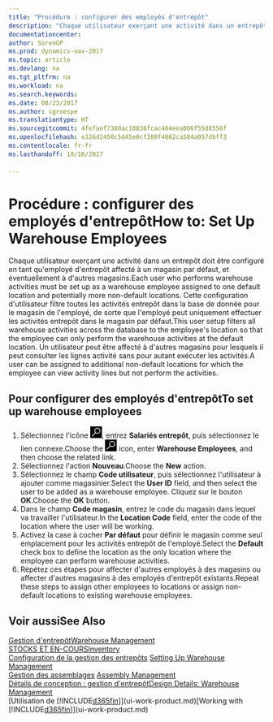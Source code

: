 ```yaml
---
title: "Procédure : configurer des employés d'entrepôt"
description: "Chaque utilisateur exerçant une activité dans un entrepôt doit être configuré en tant qu'employé d'entrepôt affecté à un magasin par défaut, et éventuellement à d'autres magasins."
documentationcenter: 
author: SorenGP
ms.prod: dynamics-nav-2017
ms.topic: article
ms.devlang: na
ms.tgt_pltfrm: na
ms.workload: na
ms.search.keywords: 
ms.date: 08/23/2017
ms.author: sgroespe
ms.translationtype: HT
ms.sourcegitcommit: 4fefaef7380ac10836fcac404eea006f55d8556f
ms.openlocfilehash: e326d2450c5d45e0cf380f4862ca584a057dbff3
ms.contentlocale: fr-fr
ms.lasthandoff: 10/16/2017

---
```

# <a name="how-to-set-up-warehouse-employees"></a><span data-ttu-id="caa45-103">Procédure : configurer des employés d'entrepôt</span><span class="sxs-lookup"><span data-stu-id="caa45-103">How to: Set Up Warehouse Employees</span></span>
<span data-ttu-id="caa45-104">Chaque utilisateur exerçant une activité dans un entrepôt doit être configuré en tant qu'employé d'entrepôt affecté à un magasin par défaut, et éventuellement à d'autres magasins.</span><span class="sxs-lookup"><span data-stu-id="caa45-104">Each user who performs warehouse activities must be set up as a warehouse employee assigned to one default location and potentially more non-default locations.</span></span> <span data-ttu-id="caa45-105">Cette configuration d'utilisateur filtre toutes les activités entrepôt dans la base de donnée pour le magasin de l'employé, de sorte que l'employé peut uniquement effectuer les activités entrepôt dans le magasin par défaut.</span><span class="sxs-lookup"><span data-stu-id="caa45-105">This user setup filters all warehouse activities across the database to the employee's location so that the employee can only perform the warehouse activities at the default location.</span></span> <span data-ttu-id="caa45-106">Un utilisateur peut être affecté à d'autres magasins pour lesquels il peut consulter les lignes activité sans pour autant exécuter les activités.</span><span class="sxs-lookup"><span data-stu-id="caa45-106">A user can be assigned to additional non-default locations for which the employee can view activity lines but not perform the activities.</span></span>

## <a name="to-set-up-warehouse-employees"></a><span data-ttu-id="caa45-107">Pour configurer des employés d'entrepôt</span><span class="sxs-lookup"><span data-stu-id="caa45-107">To set up warehouse employees</span></span>  
1.  <span data-ttu-id="caa45-108">Sélectionnez l'icône ![Page ou état pour la recherche](media/ui-search/search_small.png "Page ou état pour la recherche"), entrez **Salariés entrepôt**, puis sélectionnez le lien connexe.</span><span class="sxs-lookup"><span data-stu-id="caa45-108">Choose the ![Search for Page or Report](media/ui-search/search_small.png "Search for Page or Report icon") icon, enter **Warehouse Employees**, and then choose the related link.</span></span>  
2. <span data-ttu-id="caa45-109">Sélectionnez l'action **Nouveau**.</span><span class="sxs-lookup"><span data-stu-id="caa45-109">Choose the **New** action.</span></span>  
3. <span data-ttu-id="caa45-110">Sélectionnez le champ **Code utilisateur**, puis sélectionnez l'utilisateur à ajouter comme magasinier.</span><span class="sxs-lookup"><span data-stu-id="caa45-110">Select the **User ID** field, and then select the user to be added as a warehouse employee.</span></span> <span data-ttu-id="caa45-111">Cliquez sur le bouton **OK**.</span><span class="sxs-lookup"><span data-stu-id="caa45-111">Choose the **OK** button.</span></span>  
6.  <span data-ttu-id="caa45-112">Dans le champ **Code magasin**, entrez le code du magasin dans lequel va travailler l'utilisateur.</span><span class="sxs-lookup"><span data-stu-id="caa45-112">In the **Location Code** field, enter the code of the location where the user will be working.</span></span>  
7.  <span data-ttu-id="caa45-113">Activez la case à cocher **Par défaut** pour définir le magasin comme seul emplacement pour les activités entrepôt de l'employé.</span><span class="sxs-lookup"><span data-stu-id="caa45-113">Select the **Default** check box to define the location as the only location where the employee can perform warehouse activities.</span></span>  
8.  <span data-ttu-id="caa45-114">Répétez ces étapes pour affecter d'autres employés à des magasins ou affecter d'autres magasins à des employés d'entrepôt existants.</span><span class="sxs-lookup"><span data-stu-id="caa45-114">Repeat these steps to assign other employees to locations or assign non-default locations to existing warehouse employees.</span></span>  

## <a name="see-also"></a><span data-ttu-id="caa45-115">Voir aussi</span><span class="sxs-lookup"><span data-stu-id="caa45-115">See Also</span></span>  
[<span data-ttu-id="caa45-116">Gestion d'entrepôt</span><span class="sxs-lookup"><span data-stu-id="caa45-116">Warehouse Management</span></span>](warehouse-manage-warehouse.md)  
[<span data-ttu-id="caa45-117">STOCKS ET EN-COURS</span><span class="sxs-lookup"><span data-stu-id="caa45-117">Inventory</span></span>](inventory-manage-inventory.md)  
<span data-ttu-id="caa45-118">[Configuration de la gestion des entrepôts](warehouse-setup-warehouse.md)   </span><span class="sxs-lookup"><span data-stu-id="caa45-118">[Setting Up Warehouse Management](warehouse-setup-warehouse.md)   </span></span>  
<span data-ttu-id="caa45-119">[Gestion des assemblages](assembly-assemble-items.md)  </span><span class="sxs-lookup"><span data-stu-id="caa45-119">[Assembly Management](assembly-assemble-items.md)  </span></span>  
[<span data-ttu-id="caa45-120">Détails de conception : gestion d'entrepôt</span><span class="sxs-lookup"><span data-stu-id="caa45-120">Design Details: Warehouse Management</span></span>](design-details-warehouse-management.md)  
<span data-ttu-id="caa45-121">[Utilisation de [!INCLUDE[d365fin](includes/d365fin_md.md)]](ui-work-product.md)</span><span class="sxs-lookup"><span data-stu-id="caa45-121">[Working with [!INCLUDE[d365fin](includes/d365fin_md.md)]](ui-work-product.md)</span></span>  


